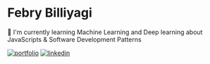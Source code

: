 
# Febry Billiyagi

🧠 I'm currently learning Machine Learning and Deep learning about JavaScripts & Software Development Patterns


[![portfolio](https://img.shields.io/badge/my_portfolio-000?style=for-the-badge&logo=ko-fi&logoColor=white)](https://billiyagi.space/)
[![linkedin](https://img.shields.io/badge/linkedin-0A66C2?style=for-the-badge&logo=linkedin&logoColor=white)](https://www.linkedin.com/in/febry-billiyagi-karsidi)
